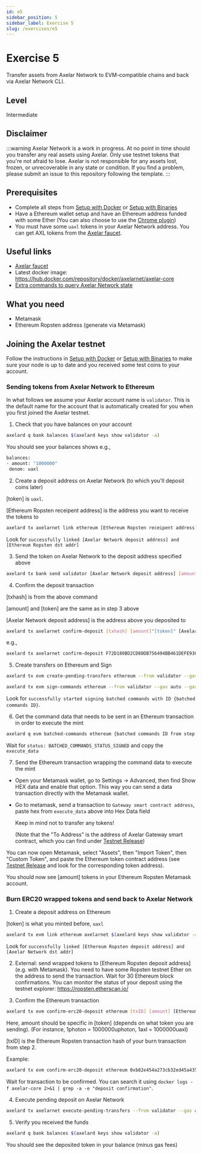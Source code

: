 ```yaml
---
id: e5
sidebar_position: 5
sidebar_label: Exercise 5
slug: /exercises/e5
---
```

# Exercise 5
Transfer assets from Axelar Network to EVM-compatible chains and back via Axelar Network CLI.

## Level
Intermediate

## Disclaimer
:::warning
Axelar Network is a work in progress. At no point in time should you transfer any real assets using Axelar. Only use testnet tokens that you're not afraid to lose. Axelar is not responsible for any assets lost, frozen, or unrecoverable in any state or condition. If you find a problem, please submit an issue to this repository following the template.
:::

## Prerequisites
- Complete all steps from [Setup with Docker](/setup-docker) or [Setup with Binaries](/setup-binaries)
- Have a Ethereum wallet setup and have an Ethereum address funded with some Ether (You can also choose to use the [Chrome plugin](https://chrome.google.com/webstore/detail/mew-cx/nlbmnnijcnlegkjjpcfjclmcfggfefdm?hl=en))
- You must have some `uaxl` tokens in your Axelar Network address. You can get AXL tokens from the [Axelar faucet](http://faucet.testnet.axelar.dev/).

## Useful links
- [Axelar faucet](http://faucet.testnet.axelar.dev/)
- Latest docker image: https://hub.docker.com/repository/docker/axelarnet/axelar-core
- [Extra commands to query Axelar Network state](/extra-commands)

## What you need
- Metamask
- Ethereum Ropsten address (generate via Metamask)

## Joining the Axelar testnet

Follow the instructions in [Setup with Docker](/setup-docker) or [Setup with Binaries](/setup-binaries) to make sure your node is up to date and you received some test coins to your account.

### Sending tokens from Axelar Network to Ethereum

In what follows we assume your Axelar account name is `validator`.  This is the default name for the account that is automatically created for you when you first joined the Axelar testnet.

1. Check that you have balances on your account

```bash
axelard q bank balances $(axelard keys show validator -a)
```
You should see your balances shows e.g.,
```bash
balances:
- amount: "1000000"
 denom: uaxl
```
2. Create a deposit address on Axelar Network (to which you'll deposit coins later)

[token] is `uaxl`.

[Ethereum Ropsten receipent address] is the address you want to receive the tokens to
```bash
axelard tx axelarnet link ethereum [Ethereum Ropsten receipent address] [token] --from validator
```
Look for `successfully linked [Axelar Network deposit address] and [Ethereum Ropsten dst addr]`

3. Send the token on Axelar Network to the deposit address specified above
```bash
axelard tx bank send validator [Axelar Network deposit address] [amount]"[token]"
```

4. Confirm the deposit transaction

[txhash] is from the above command

[amount] and [token] are the same as in step 3 above

[Axelar Network deposit address] is the address above you deposited to

```bash
axelard tx axelarnet confirm-deposit [txhash] [amount]"[token]" [Axelar Network deposit address] --from validator
```
e.g.,
```bash
axelard tx axelarnet confirm-deposit F72D180BD2CD80DB756494BB461DEFE93091A116D703982E91AC2418EC660752  1000000uaxl axelar1gmwk28m33m3gfcc6kr32egf0w8g6k7fvppspue --from validator
```

5. Create transfers on Ethereum and Sign
```bash
axelard tx evm create-pending-transfers ethereum --from validator --gas auto --gas-adjustment 1.2
```

```bash
axelard tx evm sign-commands ethereum --from validator --gas auto --gas-adjustment 1.2
```
Look for `successfully started signing batched commands with ID {batched commands ID}`.

6. Get the command data that needs to be sent in an Ethereum transaction in order to execute the mint
```bash
axelard q evm batched-commands ethereum {batched commands ID from step 5}
```
Wait for `status: BATCHED_COMMANDS_STATUS_SIGNED` and copy the `execute_data`

7. Send the Ethereum transaction wrapping the command data to execute the mint

- Open your Metamask wallet, go to Settings -> Advanced, then find Show HEX data and enable that option. This way you can send a data transaction directly with the Metamask wallet.

- Go to metamask, send a transaction to `Gateway smart contract address`, paste hex from `execute_data` above into Hex Data field

  Keep in mind not to transfer any tokens!

  (Note that the "To Address" is the address of Axelar Gateway smart contract, which you can find under [Testnet Release](/testnet-releases))

You can now open Metamask, select "Assets", then "Import Token", then "Custom Token", and paste the Ethereum token contract address (see [Testnet Release](/testnet-releases) and look for the corresponding token address).

You should now see [amount] tokens in your Ethereum Ropsten Metamask account.

### Burn ERC20 wrapped tokens and send back to Axelar Network
1. Create a deposit address on Ethereum

[token] is what you minted before, `uaxl`

```bash
axelard tx evm link ethereum axelarnet $(axelard keys show validator -a) [token] --from validator
```
Look for `successfully linked [Ethereum Ropsten deposit address] and [Axelar Network dst addr]`

2. External: send wrapped tokens to  [Ethereum Ropsten deposit address] (e.g. with Metamask). You need to have some Ropsten testnet Ether on the address to send the transaction. Wait for 30 Ethereum block confirmations. You can monitor the status of your deposit using the testnet explorer: https://ropsten.etherscan.io/

3. Confirm the Ethereum transaction

```bash
axelard tx evm confirm-erc20-deposit ethereum [txID] [amount] [Ethereum Ropsten deposit address] --from validator
```
Here, amount should be specific in [token] (depends on what token you are sending).
(For instance, 1photon = 1000000uphoton,  1axl = 1000000uaxl)

[txID] is the Ethereum Ropsten transaction hash of your burn transaction from step 2.

Example:
```bash
axelard tx evm confirm-erc20-deposit ethereum 0xb82e454a273cb32ed45a435767982293c12bf099ba419badc0a728e731f5825e 1000000 0x5CFEcE3b659e657E02e31d864ef0adE028a42a8E --from validator
```

Wait for transaction to be confirmed.
You can search it using `docker logs -f axelar-core 2>&1 | grep -a -e "deposit confirmation"`.

4. Execute pending deposit on Axelar Network
```bash
axelard tx axelarnet execute-pending-transfers --from validator --gas auto --gas-adjustment 1.2
```
5. Verify you received the funds
```bash
axelard q bank balances $(axelard keys show validator -a)
```

You should see the deposited token in your balance (minus gas fees)

